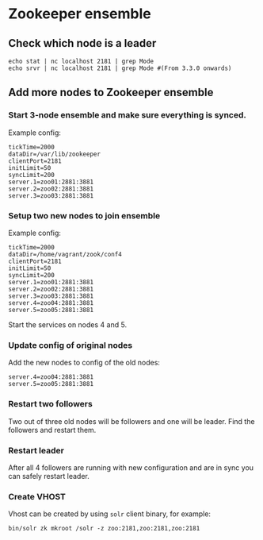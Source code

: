 # Zookeeper ensemble

## Check which node is a leader

```
echo stat | nc localhost 2181 | grep Mode
echo srvr | nc localhost 2181 | grep Mode #(From 3.3.0 onwards)
```

## Add more nodes to Zookeeper ensemble

### Start 3-node ensemble and make sure everything is synced.

Example config:

```
tickTime=2000
dataDir=/var/lib/zookeeper
clientPort=2181
initLimit=50
syncLimit=200
server.1=zoo01:2881:3881
server.2=zoo02:2881:3881
server.3=zoo03:2881:3881
```

### Setup two new nodes to join ensemble

Example config:

```
tickTime=2000
dataDir=/home/vagrant/zook/conf4
clientPort=2181
initLimit=50
syncLimit=200
server.1=zoo01:2881:3881
server.2=zoo02:2881:3881
server.3=zoo03:2881:3881
server.4=zoo04:2881:3881
server.5=zoo05:2881:3881
```

Start the services on nodes 4 and 5.

### Update config of original nodes

Add the new nodes to config of the old nodes:

```
server.4=zoo04:2881:3881
server.5=zoo05:2881:3881
```

### Restart two followers

Two out of three old nodes will be followers and one will be leader.
Find the followers and restart them.

### Restart leader

After all 4 followers are running with new configuration and are in
sync you can safely restart leader.

### Create VHOST

Vhost can be created by using `solr` client binary, for example:

```
bin/solr zk mkroot /solr -z zoo:2181,zoo:2181,zoo:2181
```
